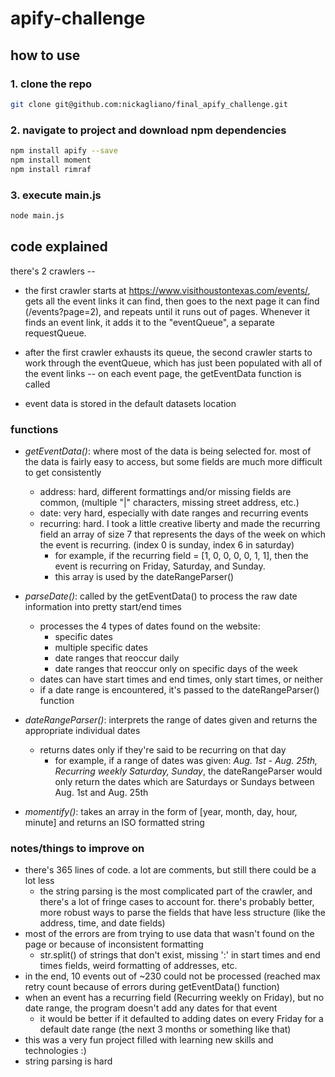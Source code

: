 # apify-challenge

## how to use

### 1. <b> clone the repo </b>

```bash
git clone git@github.com:nickagliano/final_apify_challenge.git
```

### 2. <b>navigate to project and download npm dependencies</b>

```bash
npm install apify --save
npm install moment
npm install rimraf
```

### 3. <b>execute main.js</b>
 
```bash
node main.js
```

## code explained

there's 2 crawlers --
 
* the first crawler starts at https://www.visithoustontexas.com/events/, gets all the event links it can find, then goes to the next page it can find (/events?page=2), and repeats until it runs out of pages. Whenever it finds an event link, it adds it to the "eventQueue", a separate requestQueue.

* after the first crawler exhausts its queue, the second crawler starts to work through the eventQueue, which has just been populated with all of the event links -- on each event page, the getEventData function is called

* event data is stored in the default datasets location

### functions

* *getEventData()*: where most of the data is being selected for. most of the data is fairly easy to access, but some fields are much more difficult to get consistently
  * address: hard, different formattings and/or missing fields are common, (multiple "|" characters, missing street address, etc.)
  * date: very hard, especially with date ranges and recurring events
  * recurring: hard. I took a little creative liberty and made the recurring field an array of size 7 that represents the days of the week on which the event is recurring. (index 0 is sunday, index 6 in saturday)
    * for example, if the recurring field = [1, 0, 0, 0, 0, 1, 1], then the event is recurring on Friday, Saturday, and Sunday. 
    * this array is used by the dateRangeParser()
* *parseDate()*: called by the getEventData() to process the raw date information into pretty start/end times
  * processes the 4 types of dates found on the website:
    * specific dates
    * multiple specific dates
    * date ranges that reoccur daily
    * date ranges that reoccur only on specific days of the week
  * dates can have start times and end times, only start times, or neither
  * if a date range is encountered, it's passed to the dateRangeParser() function
* *dateRangeParser()*: interprets the range of dates given and returns the appropriate individual dates
   * returns dates only if they're said to be recurring on that day
     * for example, if a range of dates was given: *Aug. 1st - Aug. 25th, Recurring weekly Saturday, Sunday*, the dateRangeParser would only return the dates which are Saturdays or Sundays between Aug. 1st and Aug. 25th

* *momentify()*: takes an array in the form of [year, month, day, hour, minute] and returns an ISO formatted string

### notes/things to improve on
* there's 365 lines of code. a lot are comments, but still there could be a lot less
  * the string parsing is the most complicated part of the crawler, and there's a lot of fringe cases to account for. there's probably better, more robust ways to parse the fields that have less structure (like the address, time, and date fields)
* most of the errors are from trying to use data that wasn't found on the page or because of inconsistent formatting
  * str.split() of strings that don't exist, missing ':' in start times and end times fields, weird formatting of addresses, etc.
* in the end, 10 events out of ~230 could not be processed (reached max retry count because of errors during getEventData() function)
* when an event has a recurring field (Recurring weekly on Friday), but no date range, the program doesn't add any dates for that event
  * it would be better if it defaulted to adding dates on every Friday for a default date range (the next 3 months or something like that)
* this was a very fun project filled with learning new skills and technologies :)
* string parsing is hard
